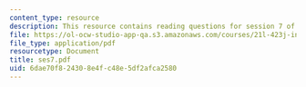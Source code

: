 ```yaml
---
content_type: resource
description: This resource contains reading questions for session 7 of the course.
file: https://ol-ocw-studio-app-qa.s3.amazonaws.com/courses/21l-423j-introduction-to-anglo-american-folk-music-fall-2005/6dae70f824308e4fc48e5df2afca2580_ses7.pdf
file_type: application/pdf
resourcetype: Document
title: ses7.pdf
uid: 6dae70f8-2430-8e4f-c48e-5df2afca2580
---
```

